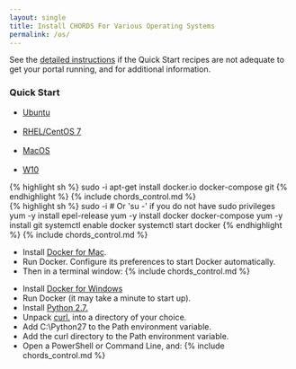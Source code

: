 ```yaml
---
layout: single
title: Install CHORDS For Various Operating Systems
permalink: /os/
---
```


See the [detailed instructions](control.html) if the Quick Start recipes are not adequate
to get your portal running, and for additional information.

### Quick Start
<ul class="nav nav-pills">
  <li class="active"><a data-toggle="tab" href="#ub">Ubuntu</a></li>
  <li><a data-toggle="tab" href="#centos7">RHEL/CentOS 7</a></li>
  <li><a data-toggle="tab" href="#macos">MacOS</a></li>
  <li><a data-toggle="tab" href="#w10">W10</a></li>
  <!--<li><a data-toggle="tab" href="#w7">W7</a></li> -->
</ul>

<div class="tab-content">

<div id="ub" class="tab-pane active">
{% highlight sh %}
sudo -i
apt-get install docker.io docker-compose git
{% endhighlight %}
{% include chords_control.md %}
</div>

<div id="centos7" class="tab-pane">
{% highlight sh %}
sudo -i # Or 'su -' if you do not have sudo privileges
yum -y install epel-release
yum -y install docker docker-compose
yum -y install git
systemctl enable docker
systemctl start docker
{% endhighlight %}
{% include chords_control.md %}
</div>
  
<div id="macos" class="tab-pane">
<ul>
<li>Install <a href="https://docs.docker.com/v17.09/docker-for-mac/install/">Docker for Mac</a>.</li>
<li>Run Docker. Configure its preferences to start Docker automatically. </li>
<li>Then in a terminal window:
{% include chords_control.md %}
</li>
</ul>
</div>
  
<div id="w10" class="tab-pane">
<ul>
<li>Install <a href="https://docs.docker.com/docker-for-windows/">Docker for Windows</a></li>
<li>Run Docker  (it may take a minute to start up).</li>
<li>Install <a href="https://www.python.org/downloads/windows/">Python 2.7.</a></li>
<li>Unpack <a href="https://curl.haxx.se/download.html">curl.</a> into a directory of your choice.</li>
<li>Add C:\Python27 to the Path environment variable.</li>
<li>Add the curl directory to the Path environment variable.</li>
<li>Open a PowerShell or Command Line, and:
{% include chords_control.md %} </li>
</ul>
</div>
  
<!-- Users don't use W7 anymore if there is a user who does I recommend a Virtual machine with a more updated OS -->
<!-- <div id="w7" class="tab-pane">
{% highlight sh %}
Docker engine
{% endhighlight %}
<ul><li> Now point your browser at the IP of the the system. <strong>Be sure to use http:// (not https://)</strong>.</li></ul>
</div> -->

</div>

 

